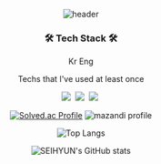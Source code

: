 <div align="center">

![header](https://capsule-render.vercel.app/api?type=waving&color=auto&height=200&section=header&text=Sei%20Hyun%20Choi&fontSize=50&fontAlign=50&animation=twinkling&text-color=black)


<h3 align="center">🛠 Tech Stack 🛠</h3>

<p align="center">Kr Eng</p>

<p align="center"> Techs that I've used at least once </p>

<p align="center">
  <img src="https://img.shields.io/badge/Python-3766AB?style=flat-square&logo=Python&logoColor=white"/></a>&nbsp 
  <img src="https://img.shields.io/badge/Java-007396?style=flat-square&logo=Java&logoColor=white"/></a>&nbsp 
  <img src="https://img.shields.io/badge/Mysql-E6B91E?style=flat-square&logo=MySql&logoColor=white"/></a>&nbsp 
</p>





[![Solved.ac Profile](http://mazassumnida.wtf/api/generate_badge?boj=seok9924)](https://solved.ac/seok9924)
![mazandi profile](http://mazandi.herokuapp.com/api?handle=seok9924&theme=dark)
  
![Top Langs](https://github-readme-stats.vercel.app/api/top-langs/?username=seok9924&langs_count=3&layout=compact)
</br>

![SEIHYUN's GitHub stats](https://github-readme-stats.vercel.app/api?username=seok9924&show_icons=true&theme=tokyonight)


</div>
